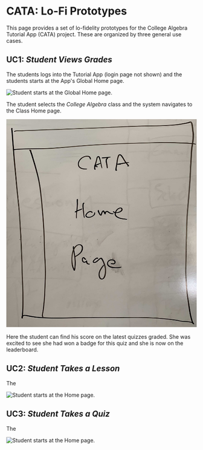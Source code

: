 # CATA: Lo-Fi Prototypes

This page provides a set of lo-fidelity prototypes for the College Algebra Tutorial App (CATA) project.
These are organized by three general use cases.

## UC1: _Student Views Grades_

The students logs into the Tutorial App (login page not shown) and the students starts at the App's
Global Home page.

![Student starts at the Global Home page.](lo-fi/CATA-GlobalHomePage-final.jpg)

The student selects the _College Algebra_ class and the system navigates to the Class Home page.

![Student navigates to the Class Home page.](lo-fi/CATA-ClassHome-placeholder.jpg)

Here the student can find his score on the latest quizzes graded.  She was excited to see she had won
a badge for this quiz and she is now on the leaderboard.

## UC2: _Student Takes a Lesson_

The 

![Student starts at the Home page.](lo-fi/uc1-home-page.jpg)

## UC3: _Student Takes a Quiz_

The 

![Student starts at the Home page.](lo-fi/uc1-home-page.jpg)
